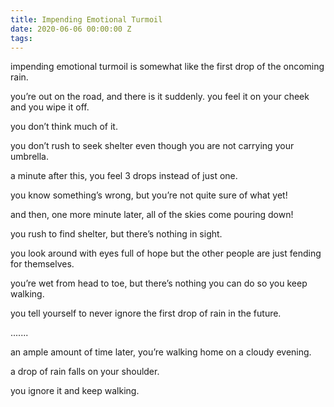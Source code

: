 ```yaml
---
title: Impending Emotional Turmoil
date: 2020-06-06 00:00:00 Z
tags:
---
```


impending emotional turmoil is somewhat like the first drop of the oncoming rain.

you’re out on the road, and there is it suddenly. you feel it on your cheek and you wipe it off.

you don’t think much of it.

you don’t rush to seek shelter even though you are not carrying your umbrella.

a minute after this, you feel 3 drops instead of just one. 

you know something’s wrong, but you’re not quite sure of what yet!

and then, one more minute later, all of the skies come pouring down!

you rush to find shelter, but there’s nothing in sight.

you look around with eyes full of hope but the other people are just fending for themselves.

you’re wet from head to toe, but there’s nothing you can do so you keep walking. 

you tell yourself to never ignore the first drop of rain in the future.

.......


an ample amount of time later, you’re walking home on a cloudy evening.

a drop of rain falls on your shoulder.

you ignore it and keep walking. 